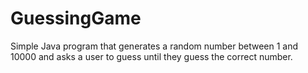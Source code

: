 # GuessingGame
Simple Java program that generates a random number between 1 and 10000 and asks a user to guess until they guess the correct number.
